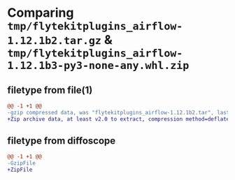 # Comparing `tmp/flytekitplugins_airflow-1.12.1b2.tar.gz` & `tmp/flytekitplugins_airflow-1.12.1b3-py3-none-any.whl.zip`

## filetype from file(1)

```diff
@@ -1 +1 @@
-gzip compressed data, was "flytekitplugins_airflow-1.12.1b2.tar", last modified: Wed May 22 13:27:08 2024, max compression
+Zip archive data, at least v2.0 to extract, compression method=deflate
```

## filetype from diffoscope

```diff
@@ -1 +1 @@
-GzipFile
+ZipFile
```

